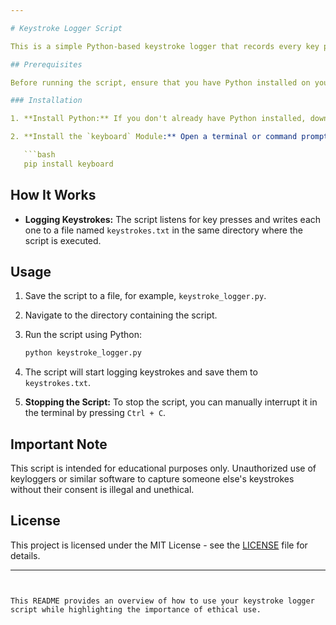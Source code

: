 ```yaml
---

# Keystroke Logger Script

This is a simple Python-based keystroke logger that records every key press on the keyboard and saves it to a text file named `keystrokes.txt`. 

## Prerequisites

Before running the script, ensure that you have Python installed on your system. You'll also need to install the `keyboard` module, which can be done using `pip`.

### Installation

1. **Install Python:** If you don't already have Python installed, download and install it from [Python's official website](https://www.python.org/downloads/).

2. **Install the `keyboard` Module:** Open a terminal or command prompt and run the following command:

   ```bash
   pip install keyboard
   ```

## How It Works

- **Logging Keystrokes:** The script listens for key presses and writes each one to a file named `keystrokes.txt` in the same directory where the script is executed.

## Usage

1. Save the script to a file, for example, `keystroke_logger.py`.
2. Navigate to the directory containing the script.
3. Run the script using Python:

   ```bash
   python keystroke_logger.py
   ```

4. The script will start logging keystrokes and save them to `keystrokes.txt`.

5. **Stopping the Script:** To stop the script, you can manually interrupt it in the terminal by pressing `Ctrl + C`.

## Important Note

This script is intended for educational purposes only. Unauthorized use of keyloggers or similar software to capture someone else's keystrokes without their consent is illegal and unethical.

## License

This project is licensed under the MIT License - see the [LICENSE](LICENSE) file for details.

---
```


This README provides an overview of how to use your keystroke logger script while highlighting the importance of ethical use.
